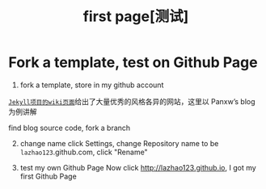 ﻿---
layout: post
category: "read"
title:  "first page[测试]"
tags: [阅读,人生]
---
# Fork a template, test on Github Page 
1. fork a template, store in my github account 

[`Jekyll项目的wiki页面`](https://github.com/jekyll/jekyll/wiki/sites)给出了大量优秀的风格各异的网站，这里以 Panxw’s blog 为例讲解

find blog source code, fork a branch
 
2. change name 
click Settings, change Repository name to be `lazhao123`.github.com, click "Rename"

3. test my own Github Page 
Now click http://lazhao123.github.io, I got my first Github Page
